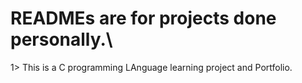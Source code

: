 # READMEs are for projects done  personally.\

1> This is  a C programming  LAnguage learning project and Portfolio.
